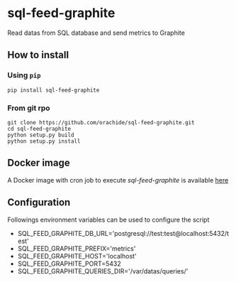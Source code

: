 # sql-feed-graphite
Read datas from SQL database and send metrics to Graphite

## How to install

### Using ``pip``

```:sh
pip install sql-feed-graphite
```
### From git rpo

```:sh
git clone https://github.com/orachide/sql-feed-graphite.git
cd sql-feed-graphite
python setup.py build
python setup.py install
```

## Docker image

A Docker image with cron job to execute *sql-feed-graphite* is available [here](https://github.com/orachide/docker-sql-feed-graphite)

## Configuration

Followings environment variables can be used to configure the script
- SQL_FEED_GRAPHITE_DB_URL='postgresql://test:test@localhost:5432/test'
- SQL_FEED_GRAPHITE_PREFIX='metrics'
- SQL_FEED_GRAPHITE_HOST='localhost'
- SQL_FEED_GRAPHITE_PORT=5432 
- SQL_FEED_GRAPHITE_QUERIES_DIR='/var/datas/queries/'
